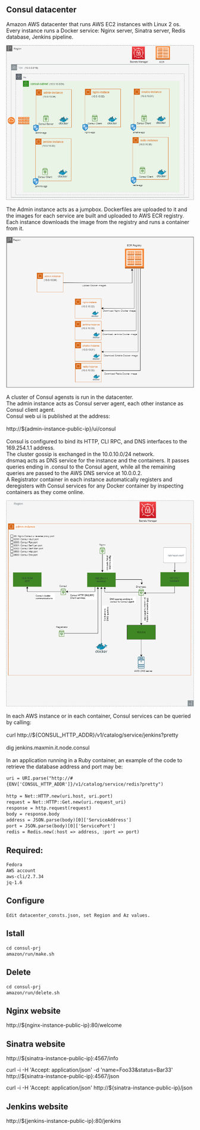 
## Consul datacenter

Amazon AWS datacenter that runs AWS EC2 instances with Linux 2 os. Every instance runs a Docker service:
Nginx server, Sinatra server, Redis database, Jenkins pipeline.

![alt text](https://github.com/maxmin13/consul-prj/blob/master/img/vpc.png)

The Admin instance acts as a jumpbox. Dockerfiles are uploaded to it and the images for each service are built
and uploaded to AWS ECR registry. Each instance downloads the image from the registry and runs a container from it.

![alt text](https://github.com/maxmin13/consul-prj/blob/master/img/ecr.png)

A cluster of Consul agensts is run in the datacenter.
<br/> 
The admin instance acts as Consul server agent, each other instance as Consul client agent.
<br/> 
Consul web ui is published at the address:
<br/><br/>
http://${admin-instance-public-ip}/ui/consul
<br/><br/>
Consul is configured to bind its HTTP, CLI RPC, and DNS interfaces to the 169.254.1.1 address.
<br/> 
The cluster gossip is exchanged in the 10.0.10.0/24 network.
<br/>
dnsmaq acts as DNS service for the instance and the containers. It passes queries ending in .consul to the Consul agent, while
all the remaining queries are passed to the AWS DNS service at 10.0.0.2.
<br/>
A Registrator container in each instance automatically registers and deregisters with Consul services for any Docker container by inspecting containers as they come online.
<br/> 

![alt text](https://github.com/maxmin13/consul-prj/blob/master/img/consul-admin.png)

In each AWS instance or in each container, Consul services can be queried by calling:
<br/><br/>
curl http://${CONSUL_HTTP_ADDR}/v1/catalog/service/jenkins?pretty
<br/><br/>
dig jenkins.maxmin.it.node.consul
<br/><br/>
In an application running in a Ruby container, 
an example of the code to retrieve the database address and port may be:

```
uri = URI.parse("http://#{ENV['CONSUL_HTTP_ADDR']}/v1/catalog/service/redis?pretty")

http = Net::HTTP.new(uri.host, uri.port)
request = Net::HTTP::Get.new(uri.request_uri)
response = http.request(request)
body = response.body
address = JSON.parse(body)[0]['ServiceAddress']
port = JSON.parse(body)[0]['ServicePort']
redis = Redis.new(:host => address, :port => port)
```

## Required:

```
Fedora
AWS account
aws-cli/2.7.34
jq-1.6
```

## Configure

```
Edit datacenter_consts.json, set Region and Az values.
```

## Istall

```
cd consul-prj
amazon/run/make.sh
```

## Delete

```
cd consul-prj
amazon/run/delete.sh
```

## Nginx website

http://${nginx-instance-public-ip}:80/welcome

## Sinatra website

http://${sinatra-instance-public-ip}:4567/info

curl -i -H 'Accept: application/json' -d 'name=Foo33&status=Bar33' http://${sinatra-instance-public-ip}:4567/json

curl -i -H 'Accept: application/json' http://${sinatra-instance-public-ip}/json

## Jenkins website

http://${jenkins-instance-public-ip}:80/jenkins




